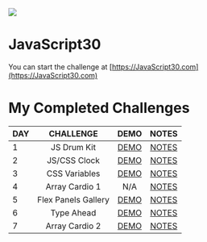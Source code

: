 ![](https://javascript30.com/images/JS3-social-share.png)

# JavaScript30

You can start the challenge at [https://JavaScript30.com](https://JavaScript30.com)

# My Completed Challenges
| DAY    | CHALLENGE            | DEMO   |  NOTES  |
|--------|:--------------------:|:------:|:-------:|
| 1      | JS Drum Kit | [DEMO](https://soris-codes.github.io/JavaScript30/01%20-%20JavaScript%20Drum%20Kit/) | [NOTES](https://github.com/soris-codes/JavaScript30/tree/master/01%20-%20JavaScript%20Drum%20Kit)  |
| 2      | JS/CSS Clock |[DEMO](https://soris-codes.github.io/JavaScript30/02%20-%20JS%20and%20CSS%20Clock/) | [NOTES](https://github.com/soris-codes/JavaScript30/tree/master/02%20-%20JS%20and%20CSS%20Clock)  |
| 3      | CSS Variables |[DEMO](https://soris-codes.github.io/JavaScript30/03%20-%20CSS%20Variables/) | [NOTES](https://github.com/soris-codes/JavaScript30/tree/master/03%20-%20CSS%20Variables)  |
| 4      | Array Cardio 1 | N/A | [NOTES](https://github.com/soris-codes/JavaScript30/tree/master/04%20-%20Array%20Cardio%20Day%201)  |
| 5      | Flex Panels Gallery | [DEMO](https://soris-codes.github.io/JavaScript30/05%20-%20Flex%20Panel%20Gallery/) | [NOTES](https://github.com/soris-codes/JavaScript30/tree/master/05%20-%20Flex%20Panel%20Gallery)  |
| 6      | Type Ahead | [DEMO](https://soris-codes.github.io/JavaScript30/06%20-%20Type%20Ahead/) | [NOTES](https://github.com/soris-codes/JavaScript30/tree/master/06%20-%20Type%20Ahead)  |
| 7      | Array Cardio 2 | [DEMO](https://soris-codes.github.io/JavaScript30/07%20-%20Array%20Cardio%20Day%202/) | [NOTES](https://github.com/soris-codes/JavaScript30/tree/master/07%20-%20Array%20Cardio%20Day%202)  |


